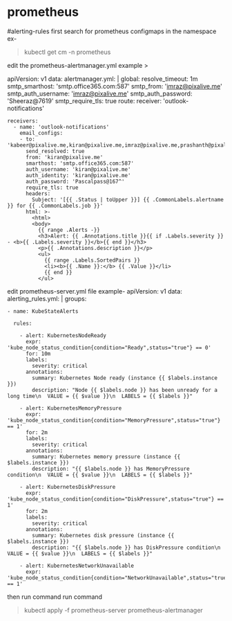 # prometheus
#alerting-rules
first search for prometheus configmaps in the namespace ex-
> kubectl get cm -n prometheus

edit the prometheus-alertmanager.yml 
example > 

apiVersion: v1
data:
  alertmanager.yml: |
    global:
      resolve_timeout: 1m
      smtp_smarthost: 'smtp.office365.com:587'
      smtp_from: 'imraz@pixalive.me'
      smtp_auth_username: 'imraz@pixalive.me'
      smtp_auth_password: 'Sheeraz@7619'
      smtp_require_tls: true
    route:
      receiver: 'outlook-notifications'

    receivers:
      - name: 'outlook-notifications'
        email_configs:
        - to: 'kabeer@pixalive.me,kiran@pixalive.me,imraz@pixalive.me,prashanth@pixalive.me,rajasekar@pixalive.me,sathish@pixalive.me'
          send_resolved: true
          from: 'kiran@pixalive.me'
          smarthost: 'smtp.office365.com:587'
          auth_username: 'kiran@pixalive.me'
          auth_identity: 'kiran@pixalive.me'
          auth_password: 'Pascalpass@167^'
          require_tls: true
          headers:
            Subject: '[{{ .Status | toUpper }}] {{ .CommonLabels.alertname }} for {{ .CommonLabels.job }}'
          html: >-
            <html>
            <body>
              {{ range .Alerts -}}
              <h3>Alert: {{ .Annotations.title }}{{ if .Labels.severity }} - <b>{{ .Labels.severity }}</b>{{ end }}</h3>
              <p>{{ .Annotations.description }}</p>
              <ul>
                {{ range .Labels.SortedPairs }}
                <li><b>{{ .Name }}:</b> {{ .Value }}</li>
                {{ end }}
              </ul>

edit prometheus-server.yml file 
example-
apiVersion: v1
data:
  alerting_rules.yml: |
    groups:

    - name: KubeStateAlerts

      rules:

        - alert: KubernetesNodeReady
          expr: 'kube_node_status_condition{condition="Ready",status="true"} == 0'
          for: 10m
          labels:
            severity: critical
          annotations:
            summary: Kubernetes Node ready (instance {{ $labels.instance }})
            description: "Node {{ $labels.node }} has been unready for a long time\n  VALUE = {{ $value }}\n  LABELS = {{ $labels }}"

        - alert: KubernetesMemoryPressure
          expr: 'kube_node_status_condition{condition="MemoryPressure",status="true"} == 1'
          for: 2m
          labels:
            severity: critical
          annotations:
            summary: Kubernetes memory pressure (instance {{ $labels.instance }})
            description: "{{ $labels.node }} has MemoryPressure condition\n  VALUE = {{ $value }}\n  LABELS = {{ $labels }}"

        - alert: KubernetesDiskPressure
          expr: 'kube_node_status_condition{condition="DiskPressure",status="true"} == 1'
          for: 2m
          labels:
            severity: critical
          annotations:
            summary: Kubernetes disk pressure (instance {{ $labels.instance }})
            description: "{{ $labels.node }} has DiskPressure condition\n  VALUE = {{ $value }}\n  LABELS = {{ $labels }}"

        - alert: KubernetesNetworkUnavailable
          expr: 'kube_node_status_condition{condition="NetworkUnavailable",status="true"} == 1'

then run command run command 
> kubectl apply -f prometheus-server prometheus-alertmanager
